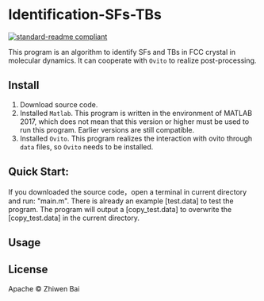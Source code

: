 # Identification-SFs-TBs
[![standard-readme compliant](https://img.shields.io/badge/readme%20style-standard-brightgreen.svg?style=flat-square)](https://github.com/RichardLitt/standard-readme)

This program is an algorithm to identify SFs and TBs in FCC crystal in molecular dynamics. It can cooperate with `Ovito` to realize post-processing.

## Install
1. Download source code. 
2. Installed `Matlab`.
This program is written in the environment of MATLAB 2017, which does not mean that this version or higher must be used to run this program. Earlier versions are still compatible.
3. Installed `Ovito`.
This program realizes the interaction with ovito through `data` files, so `Ovito` needs to be installed.
  
## Quick Start:
If you downloaded the source code，open a terminal in current directory and run: "main.m". There is already an example [test.data] to test the program. The program will output a [copy_test.data] to overwrite the [copy_test.data] in the current directory.
## Usage


## License
Apache © Zhiwen Bai

